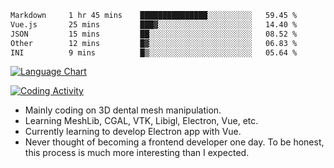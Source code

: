 <!--START_SECTION:waka-->

```txt
Markdown     1 hr 45 mins    ███████████████░░░░░░░░░░   59.45 %
Vue.js       25 mins         ███▓░░░░░░░░░░░░░░░░░░░░░   14.40 %
JSON         15 mins         ██░░░░░░░░░░░░░░░░░░░░░░░   08.52 %
Other        12 mins         █▓░░░░░░░░░░░░░░░░░░░░░░░   06.83 %
INI          9 mins          █▒░░░░░░░░░░░░░░░░░░░░░░░   05.64 %
```

<!--END_SECTION:waka-->

<!--START_SECTION:waka_lang_chart_svg-->
[![Language Chart](https://wakatime.com/share/@DYPro_MIKE/13ed6aa1-fa8f-42b5-8fa7-97c58e94375f.svg)](https://wakatime.com)
<!--END_SECTION:waka_lang_chart_svg-->

<!--START_SECTION:waka_coding_activity_svg-->
[![Coding Activity](https://wakatime.com/share/@DYPro_MIKE/2224f81a-edc4-46bb-b59e-25de5147ed15.svg)](https://wakatime.com)
<!--END_SECTION:waka_coding_activity_svg-->

<!--
**0x11111111/0x11111111** is a ✨ _special_ ✨ repository because its `README.md` (this file) appears on your GitHub profile.

Here are some ideas to get you started:

- 🔭 I’m currently working on ...
- 🌱 I’m currently learning ...
- 👯 I’m looking to collaborate on ...
- 🤔 I’m looking for help with ...
- 💬 Ask me about ...
- 📫 How to reach me: ...
- 😄 Pronouns: ...
- ⚡ Fun fact: ...
-->
- Mainly coding on 3D dental mesh manipulation.
- Learning MeshLib, CGAL, VTK, Libigl, Electron, Vue, etc.
- Currently learning to develop Electron app with Vue.
- Never thought of becoming a frontend developer one day. To be honest, this process is much more interesting than I expected.
